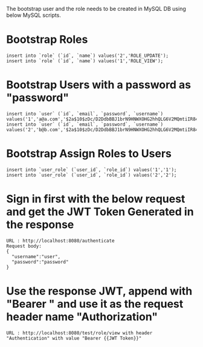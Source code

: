 The bootstrap user and the role needs to be created in MySQL DB 
using below MySQL scripts.

# Bootstrap Roles
```
insert into `role` (`id`, `name`) values('2','ROLE_UPDATE');
insert into `role` (`id`, `name`) values('1','ROLE_VIEW');
```

# Bootstrap Users with a password as "password"
```
insert into `user` (`id`, `email`, `password`, `username`) values('1','a@a.com','$2a$10$zDc/D2DdbBBJ1brN9HNWXOHG2hhQLG6V2MQmtiIR84tpAFopLpJZ6','user');
insert into `user` (`id`, `email`, `password`, `username`) values('2','b@b.com','$2a$10$zDc/D2DdbBBJ1brN9HNWXOHG2hhQLG6V2MQmtiIR84tpAFopLpJZ6','admin');
```

# Bootstrap Assign Roles to Users
```
insert into `user_role` (`user_id`, `role_id`) values('1','1');
insert into `user_role` (`user_id`, `role_id`) values('2','2');
```



# Sign in first with the below request and get the JWT Token Generated in the response

```
URL : http://localhost:8080/authenticate
Request body:
{
  "username":"user",
  "password":"password"
}
```

# Use the response JWT, append with "Bearer " and use it as the request header name "Authorization" 
```
URL : http://localhost:8080/test/role/view with header "Authentication" with value "Bearer {{JWT Token}}"
```